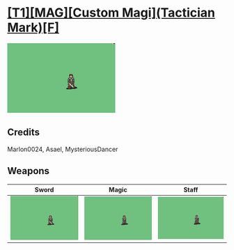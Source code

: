 # [\[T1\]\[MAG\]\[Custom Magi\]\(Tactician Mark\)\[F\]](./)

<img src="./1.%20Sword/Sword_000.png" alt="[T1][MAG][Custom Magi](Tactician Mark)[F] standing" />

## Credits

Marlon0024, Asael, MysteriousDancer

## Weapons


|Sword |Magic |Staff |
|  :---: | :---: | :---: |
| <img alt="Sword animation" src="./1.%20Sword/Sword.gif" /> | <img alt="Magic animation" src="./6.%20Magic/Magic.gif" /> | <img alt="Staff animation" src="./7.%20Staff/Staff.gif" /> |
